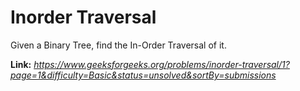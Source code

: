 # Inorder Traversal
Given a Binary Tree, find the In-Order Traversal of it.

**Link:** _https://www.geeksforgeeks.org/problems/inorder-traversal/1?page=1&difficulty=Basic&status=unsolved&sortBy=submissions_
